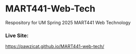 # MART441-Web-Tech
Respository for UM Spring 2025 MART441 Web Technology

### Live Site:
https://pawzicat.github.io/MART441-web-tech/
